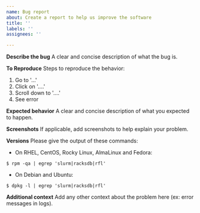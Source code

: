 ```yaml
---
name: Bug report
about: Create a report to help us improve the software
title: ''
labels: ''
assignees: ''

---
```


**Describe the bug**
A clear and concise description of what the bug is.

**To Reproduce**
Steps to reproduce the behavior:
1. Go to '...'
2. Click on '....'
3. Scroll down to '....'
4. See error

**Expected behavior**
A clear and concise description of what you expected to happen.

**Screenshots**
If applicable, add screenshots to help explain your problem.

**Versions**
Please give the output of these commands:

* On RHEL, CentOS, Rocky Linux, AlmaLinux and Fedora:
```console
$ rpm -qa | egrep 'slurm|racksdb|rfl'
```

* On Debian and Ubuntu:
```console
$ dpkg -l | egrep 'slurm|racksdb|rfl'
```

**Additional context**
Add any other context about the problem here (ex: error messages in logs).
